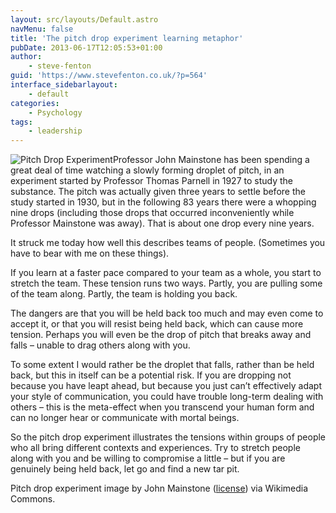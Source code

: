 ```yaml
---
layout: src/layouts/Default.astro
navMenu: false
title: 'The pitch drop experiment learning metaphor'
pubDate: 2013-06-17T12:05:53+01:00
author:
    - steve-fenton
guid: 'https://www.stevefenton.co.uk/?p=564'
interface_sidebarlayout:
    - default
categories:
    - Psychology
tags:
    - leadership
---
```


![Pitch Drop Experiment](/img/2015/07/pitch-drop.jpg)Professor John Mainstone has been spending a great deal of time watching a slowly forming droplet of pitch, in an experiment started by Professor Thomas Parnell in 1927 to study the substance. The pitch was actually given three years to settle before the study started in 1930, but in the following 83 years there were a whopping nine drops (including those drops that occurred inconveniently while Professor Mainstone was away). That is about one drop every nine years.

It struck me today how well this describes teams of people. (Sometimes you have to bear with me on these things).

If you learn at a faster pace compared to your team as a whole, you start to stretch the team. These tension runs two ways. Partly, you are pulling some of the team along. Partly, the team is holding you back.

The dangers are that you will be held back too much and may even come to accept it, or that you will resist being held back, which can cause more tension. Perhaps you will even be the drop of pitch that breaks away and falls – unable to drag others along with you.

To some extent I would rather be the droplet that falls, rather than be held back, but this in itself can be a potential risk. If you are dropping not because you have leapt ahead, but because you just can’t effectively adapt your style of communication, you could have trouble long-term dealing with others – this is the meta-effect when you transcend your human form and can no longer hear or communicate with mortal beings.

So the pitch drop experiment illustrates the tensions within groups of people who all bring different contexts and experiences. Try to stretch people along with you and be willing to compromise a little – but if you are genuinely being held back, let go and find a new tar pit.

Pitch drop experiment image by John Mainstone ([license](http://creativecommons.org/licenses/by-sa/3.0/)) via Wikimedia Commons.